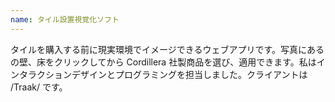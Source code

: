 ```yaml
---
name: タイル設置視覚化ソフト
---
```



タイルを購入する前に現実環境でイメージできるウェブアプリです。写真にあるの壁、床をクリックしてから Cordillera 社製商品を選び、適用できます。私はインタラクションデザインとプログラミングを担当しました。クライアントは /Traak/ です。

